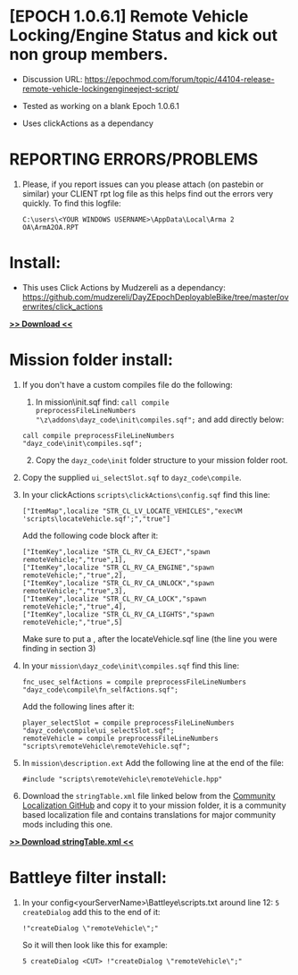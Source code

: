 # [EPOCH 1.0.6.1] Remote Vehicle Locking/Engine Status and kick out non group members.

* Discussion URL: https://epochmod.com/forum/topic/44104-release-remote-vehicle-lockingengineeject-script/
	
* Tested as working on a blank Epoch 1.0.6.1
* Uses clickActions as a dependancy

# REPORTING ERRORS/PROBLEMS

1. Please, if you report issues can you please attach (on pastebin or similar) your CLIENT rpt log file as this helps find out the errors very quickly. To find this logfile:

	```sqf
	C:\users\<YOUR WINDOWS USERNAME>\AppData\Local\Arma 2 OA\ArmA2OA.RPT
	```

# Install:

* This uses Click Actions by Mudzereli as a dependancy: https://github.com/mudzereli/DayZEpochDeployableBike/tree/master/overwrites/click_actions

**[>> Download <<](https://github.com/oiad/remoteVehicle/archive/master.zip)**

# Mission folder install:

1. If you don't have a custom compiles file do the following:
	1. In mission\init.sqf find: <code>call compile preprocessFileLineNumbers "\z\addons\dayz_code\init\compiles.sqf";</code> and add directly below:

	```sqf
	call compile preprocessFileLineNumbers "dayz_code\init\compiles.sqf";
	```
	2. Copy the <code>dayz_code\init</code> folder structure to your mission folder root.

2. Copy the supplied <code>ui_selectSlot.sqf</code> to <code>dayz_code\compile</code>.

3. In your clickActions <code>scripts\clickActions\config.sqf</code> find this line:
	```sqf
	["ItemMap",localize "STR_CL_LV_LOCATE_VEHICLES","execVM 'scripts\locateVehicle.sqf';","true"]
	```
	
	Add the following code block after it:

	```sqf
	["ItemKey",localize "STR_CL_RV_CA_EJECT","spawn remoteVehicle;","true",1],
	["ItemKey",localize "STR_CL_RV_CA_ENGINE","spawn remoteVehicle;","true",2],
	["ItemKey",localize "STR_CL_RV_CA_UNLOCK","spawn remoteVehicle;","true",3],
	["ItemKey",localize "STR_CL_RV_CA_LOCK","spawn remoteVehicle;","true",4],
	["ItemKey",localize "STR_CL_RV_CA_LIGHTS","spawn remoteVehicle;","true",5]
	```
	
	Make sure to put a , after the locateVehicle.sqf line (the line you were finding in section 3)
	
4. In your <code>mission\dayz_code\init\compiles.sqf</code> find this line:
	```sqf
	fnc_usec_selfActions = compile preprocessFileLineNumbers "dayz_code\compile\fn_selfActions.sqf";
	```
	Add the following lines after it:
	```sqf
	player_selectSlot = compile preprocessFileLineNumbers "dayz_code\compile\ui_selectSlot.sqf";
	remoteVehicle = compile preprocessFileLineNumbers "scripts\remoteVehicle\remoteVehicle.sqf";
	```

5. In <code>mission\description.ext</code> Add the following line at the end of the file:
	```sqf
	#include "scripts\remoteVehicle\remoteVehicle.hpp"
	```

6. Download the <code>stringTable.xml</code> file linked below from the [Community Localization GitHub](https://github.com/oiad/communityLocalizations) and copy it to your mission folder, it is a community based localization file and contains translations for major community mods including this one.

**[>> Download stringTable.xml <<](https://github.com/oiad/communityLocalizations/blob/master/stringTable.xml)**

# Battleye filter install:
1. In your config\<yourServerName>\Battleye\scripts.txt around line 12: <code>5 createDialog</code> add this to the end of it:

	```sqf
	!"createDialog \"remoteVehicle\";"
	```
	
	So it will then look like this for example:
	```sqf
	5 createDialog <CUT> !"createDialog \"remoteVehicle\";"
	```
